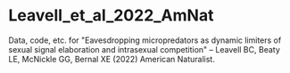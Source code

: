 # Leavell_et_al_2022_AmNat
Data, code, etc. for "Eavesdropping micropredators as dynamic limiters of sexual signal elaboration and intrasexual competition" – Leavell BC, Beaty LE, McNickle GG, Bernal XE (2022) American Naturalist.
